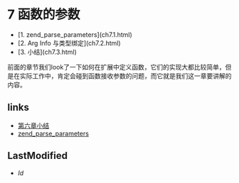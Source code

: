 # 7 函数的参数 

<ul class="catalog">
				<li> [1. zend_parse_parameters](ch7.1.html) </li>
				<li> [2. Arg Info 与类型绑定](ch7.2.html) </li>
				<li> [3. 小结](ch7.3.html) </li>
		</ul>
前面的章节我们look了一下如何在扩展中定义函数，它们的实现大都比较简单，但是在实际工作中，肯定会碰到函数接收参数的问题，而它就是我们这一章要讲解的内容。




## links
   * [第六章小结](<6.3.md>)
   * [zend_parse_parameters](<7.1.md>)

## LastModified 
   * $Id$
